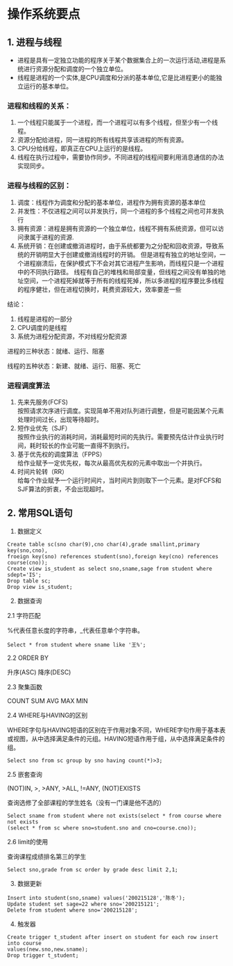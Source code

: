 # 操作系统要点

## 1. 进程与线程

- 进程是具有一定独立功能的程序关于某个数据集合上的一次运行活动,进程是系统进行资源分配和调度的一个独立单位。
- 线程是进程的一个实体,是CPU调度和分派的基本单位,它是比进程更小的能独立运行的基本单位。

### 进程和线程的关系：

1. 一个线程只能属于一个进程，而一个进程可以有多个线程，但至少有一个线程。
2. 资源分配给进程，同一进程的所有线程共享该进程的所有资源。
3. CPU分给线程，即真正在CPU上运行的是线程。
4. 线程在执行过程中，需要协作同步。不同进程的线程间要利用消息通信的办法实现同步。

### 进程与线程的区别：

1. 调度：线程作为调度和分配的基本单位，进程作为拥有资源的基本单位
2. 并发性：不仅进程之间可以并发执行，同一个进程的多个线程之间也可并发执行
3. 拥有资源：进程是拥有资源的一个独立单位，线程不拥有系统资源，但可以访问隶属于进程的资源.
4. 系统开销：在创建或撤消进程时，由于系统都要为之分配和回收资源，导致系统的开销明显大于创建或撤消线程时的开销。
   但是进程有独立的地址空间，一个进程崩溃后，在保护模式下不会对其它进程产生影响，而线程只是一个进程中的不同执行路径。
   线程有自己的堆栈和局部变量，但线程之间没有单独的地址空间，一个进程死掉就等于所有的线程死掉，所以多进程的程序要比多线程的程序健壮，但在进程切换时，耗费资源较大，效率要差一些

结论：

1. 线程是进程的一部分
2. CPU调度的是线程
3. 系统为进程分配资源，不对线程分配资源

进程的三种状态：就绪、运行、阻塞

线程的五种状态：新建、就绪、运行、阻塞、死亡

### 进程调度算法

1. 先来先服务(FCFS)<br>
   按照请求次序进行调度。实现简单不用对队列进行调整，但是可能因某个元素处理时间过长，出现等待超时。
2. 短作业优先（SJF）<br>
   按照作业执行的消耗时间，消耗最短时间的先执行。需要预先估计作业执行时间，耗时较长的作业可能一直得不到执行。
3. 基于优先权的调度算法（FPPS）<br>
   给作业赋予一定优先权，每次从最高优先权的元素中取出一个并执行。
4. 时间片轮转（RR）<br>
   给每个作业赋予一个运行时间片，当时间片到则取下一个元素。是对FCFS和SJF算法的折衷，不会出现超时。

## 2. 常用SQL语句

1. 数据定义

```
Create table sc(sno char(9),cno char(4),grade smallint,primary key(sno,cno),
froeign key(sno) references student(sno),foreign key(cno) references course(cno));
Create view is_student as select sno,sname,sage from student where sdept='IS';
Drop table sc;
Drop view is_student;
```

2. 数据查询

2.1 字符匹配

%代表任意长度的字符串，_代表任意单个字符串。

```
Select * from student where sname like '王%';
```

2.2 ORDER BY

升序(ASC) 降序(DESC)

2.3 聚集函数

COUNT SUM AVG MAX MIN

2.4 WHERE与HAVING的区别

WHERE字句与HAVING短语的区别在于作用对象不同，WHERE字句作用于基本表或视图，从中选择满足条件的元组。HAVING短语作用于组，从中选择满足条件的组。

```
Select sno from sc group by sno having count(*)>3;
```

2.5 嵌套查询

(NOT)IN, >, >ANY, >ALL, !=ANY, (NOT)EXISTS

查询选修了全部课程的学生姓名（没有一门课是他不选的）

```
Select sname from student where not exists(select * from course where not exists
(select * from sc where sno=student.sno and cno=course.cno));
```

2.6 limit的使用

查询课程成绩排名第三的学生

```
Select sno,grade from sc order by grade desc limit 2,1;
```

3. 数据更新

```
Insert into student(sno,sname) values('200215128','陈冬');
Update student set sage=22 where sno='200215121';
Delete from student where sno='200215128';
```

4. 触发器

```
Create trigger t_student after insert on student for each row insert into course 
values(new.sno,new.sname);
Drop trigger t_student;
```